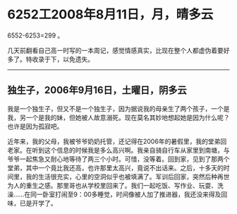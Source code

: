 # 6252工2008年8月11日，月，晴多云

6552-6253=299 。

几天前翻看自己高一时写的一本周记，感觉情感真实，比现在整个人都虚伪着要好多了。特收录于下，以免遗失。

----

## 独生子，2006年9月16日，土曜日，阴多云

我是一个独生子，但又不是一个独生子，因为据说我的母亲生了两个孩子，一个是我，另一个是我的妹，但她被人故意溺死。现在莫名其妙地想起她是因为什么呢？也许是因为孤寂吧。

近年来，我的父母，我被爷爷奶奶托管，还记得在2006年的暑假里，我的堂弟回老家。在听到这个信息的时候我是多么高兴啊。我亲自骑自行车从家里到南塘，与爷爷一起焦急又耐心地等待了两三个小时。可惜，没等着。回到家，见到了那两个堂弟，其中一个竟比我还高，也许那里太高兴，竟说不出话来。之后，十多天的时间里，我的生活很充实，心里的空洞似乎也被填满了。军训后回家，突然后种再世为人的重生之感。那里哥也从学校里回来了。我们一起吃饭、写作业、玩耍、洗澡……在同一卧室打闹至9：00多睡觉，时间像被人加了推进器，我还没来得及回味，已是开学了。
